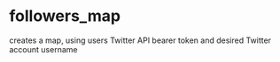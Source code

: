 # followers_map
creates a map, using users Twitter API bearer token and desired Twitter account username
